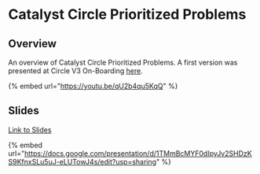 # Catalyst Circle Prioritized Problems

## Overview

An overview of Catalyst Circle Prioritized Problems. A first version was presented at Circle V3 On-Boarding [here](https://youtu.be/qU2b4qu5KqQ?t=2655).

{% embed url="https://youtu.be/qU2b4qu5KqQ" %}

## Slides

[Link to Slides](https://docs.google.com/presentation/d/1TMmBcMYF0dIpyJv2SHDzKS9KfnxSLu5uJ-eLUTowJ4s/edit?usp=sharing)

{% embed url="https://docs.google.com/presentation/d/1TMmBcMYF0dIpyJv2SHDzKS9KfnxSLu5uJ-eLUTowJ4s/edit?usp=sharing" %}
